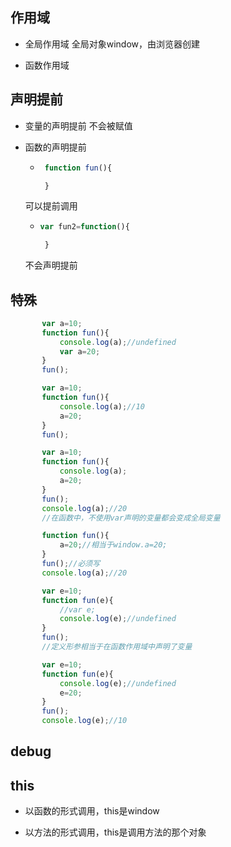 ## 作用域
* 全局作用域
  全局对象window，由浏览器创建

* 函数作用域

## 声明提前
* 变量的声明提前
    不会被赋值

* 函数的声明提前
    *  ```js
        function fun(){

        }
        ```
    
    可以提前调用
    *  ```js
       var fun2=function(){

        }
        ```
    不会声明提前

## 特殊
```js
       var a=10;
       function fun(){
           console.log(a);//undefined
           var a=20;
       }
       fun();
```
```js
       var a=10;
       function fun(){
           console.log(a);//10
           a=20;
       }
       fun();
```
```js
       var a=10;
       function fun(){
           console.log(a);
           a=20;
       }
       fun();
       console.log(a);//20
       //在函数中，不使用var声明的变量都会变成全局变量
```
```js
       function fun(){
           a=20;//相当于window.a=20;
       }
       fun();//必须写
       console.log(a);//20
```
```js
       var e=10;
       function fun(e){
           //var e;
           console.log(e);//undefined
       }
       fun();
       //定义形参相当于在函数作用域中声明了变量
```
```js
       var e=10;
       function fun(e){
           console.log(e);//undefined
           e=20;
       }
       fun();
       console.log(e);//10
```
## debug
## this
* 以函数的形式调用，this是window

* 以方法的形式调用，this是调用方法的那个对象